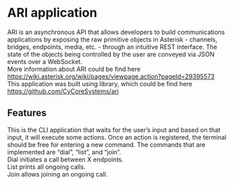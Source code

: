 # ARI application

ARI is an asynchronous API that allows developers to build communications applications by exposing the raw primitive objects in Asterisk - channels, bridges, endpoints, media, etc. - through an intuitive REST interface. The state of the objects being controlled by the user are conveyed via JSON events over a WebSocket. <br/> 
More information about ARI could be find here https://wiki.asterisk.org/wiki/pages/viewpage.action?pageId=29395573 <br/> 
This application was built using library, which could be find here https://github.com/CyCoreSystems/ari <br/> 

## Features

This is the CLI application that waits for the user’s input and based on that input, it will execute some actions.
Once an action is registered, the terminal should be free for entering a new command. 
The commands that are implemented are “dial”, “list”, and “join”. <br/> 
Dial initiates a call between X endpoints. <br/> 
List prints all ongoing calls. <br/> 
Join allows joining an ongoing call. <br/> 

